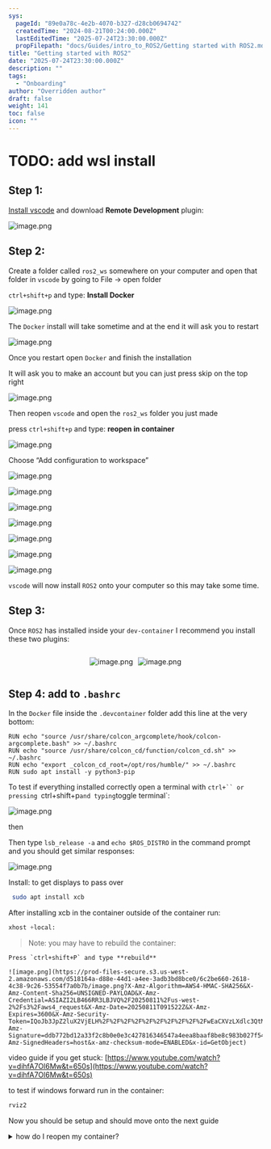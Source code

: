 ```yaml
---
sys:
  pageId: "89e0a78c-4e2b-4070-b327-d28cb0694742"
  createdTime: "2024-08-21T00:24:00.000Z"
  lastEditedTime: "2025-07-24T23:30:00.000Z"
  propFilepath: "docs/Guides/intro_to_ROS2/Getting started with ROS2.md"
title: "Getting started with ROS2"
date: "2025-07-24T23:30:00.000Z"
description: ""
tags:
  - "Onboarding"
author: "Overridden author"
draft: false
weight: 141
toc: false
icon: ""
---
```


# TODO: add wsl install

## Step 1:

[Install vscode](https://code.visualstudio.com/download) and download **Remote Development** plugin:

![image.png](https://prod-files-secure.s3.us-west-2.amazonaws.com/d518164a-d88e-44d1-a4ee-3adb3bd8bce0/efb52993-1881-4a40-b95e-6f020334f022/image.png?X-Amz-Algorithm=AWS4-HMAC-SHA256&X-Amz-Content-Sha256=UNSIGNED-PAYLOAD&X-Amz-Credential=ASIAZI2LB466RZN2IGZU%2F20250811%2Fus-west-2%2Fs3%2Faws4_request&X-Amz-Date=20250811T091518Z&X-Amz-Expires=3600&X-Amz-Security-Token=IQoJb3JpZ2luX2VjELH%2F%2F%2F%2F%2F%2F%2F%2F%2F%2FwEaCXVzLXdlc3QtMiJHMEUCIHCzO47IjlRPht0tAX7K93n1LGz5osY3engYjcu7hXtwAiEA2eNxYJw3t3bnjPXkPX9UQBF89wp4c6Dx1f7iRGPoftUqiAQI6v%2F%2F%2F%2F%2F%2F%2F%2F%2F%2FARAAGgw2Mzc0MjMxODM4MDUiDMij3kTlNzGvxz6TNSrcA798Cvv55Ly3e9xl5mVk0Tzf8CMquCJ1U%2Bk%2FAZ20d96U5208hRID0HNAMJOm3BSCU5cN5AZaCeAEZvBMJOFiSPDzXseyVcXfRr7B%2FlgR3VssGlsHCZ5SQXQ4i0fzys4K8yP96HPIY6H071trdnFN1E%2F1mpdJTMSP5tXA3AaYBZ%2Fab4sS9goKSZuD1PMRzmyD1pTcgkRQvfCTWStccTVp4YuUSMCpRgLqSbajiUDfYRed9Nkj1FYdK2fptrxxSCugZ7iEdDapKp6t0GdRmB%2BFV3BY8wy65kCJNX9CurQTq5XlOt45U4JvNnY%2BOMBxG%2ByIApU9y6Vb4cn81pM5nUecZ4JZfrpji6Q%2FSzMC%2Fgq0YyIzesie6cJD8WV%2FjFR%2BabcQ3uFlnYDgCWjwGrtObHoF4rnWrvulaAPqRehI7zKYbBAVJVZxeLlxtnsigYQuSCj8eMhLjlE8OquuLeQl2KHiI%2BJUY%2BTZGRXQyop1zf5zkDfGqRKnQ88jWKXyfsMVaGD0n4YVe%2Fbovhwm3Patj134H%2BUawf%2BfXCGJdHdAGz2y4abS1C60Ea9r8YGc4BDo6hFmtylpxUnYpmh%2B%2FGTtpGkiS3cwoUS0A3d9vGqv22mfPqApQwqCU29bPMtXkP0BMLvS5sQGOqUBarqX6nAtDpvOJJvQ37T4C996RYlulnL%2Bqpzs1rQlKTTo21b9FWs%2F2qv%2F54ee2HmBPXbIkNlxO8OJgFG%2B7suAHO%2FGpfhliHLSAMns89yEFlv1UCLZ%2F46GERi4hFyTyWm1mHQMoLc9g4QwhOVx1QLI15yIZwaW%2B93qybKIKPor2%2F8TLV5jmXfDBtOzBcZaKbOidXwtNaW4rewpBhooLzlBV9m4ysNo&X-Amz-Signature=f5e4b8540a05284b9be64aeb282fbd3b7ddbe2785fc0a80a053e31914579a3ae&X-Amz-SignedHeaders=host&x-amz-checksum-mode=ENABLED&x-id=GetObject)

## Step 2:

Create a folder called `ros2_ws` somewhere on your computer and open that folder in `vscode` by going to File → open folder 

`ctrl+shift+p` and type: **Install Docker**

![image.png](https://prod-files-secure.s3.us-west-2.amazonaws.com/d518164a-d88e-44d1-a4ee-3adb3bd8bce0/2269dc0e-1cd5-47ff-bceb-c04ad9b2eab0/image.png?X-Amz-Algorithm=AWS4-HMAC-SHA256&X-Amz-Content-Sha256=UNSIGNED-PAYLOAD&X-Amz-Credential=ASIAZI2LB466RZN2IGZU%2F20250811%2Fus-west-2%2Fs3%2Faws4_request&X-Amz-Date=20250811T091518Z&X-Amz-Expires=3600&X-Amz-Security-Token=IQoJb3JpZ2luX2VjELH%2F%2F%2F%2F%2F%2F%2F%2F%2F%2FwEaCXVzLXdlc3QtMiJHMEUCIHCzO47IjlRPht0tAX7K93n1LGz5osY3engYjcu7hXtwAiEA2eNxYJw3t3bnjPXkPX9UQBF89wp4c6Dx1f7iRGPoftUqiAQI6v%2F%2F%2F%2F%2F%2F%2F%2F%2F%2FARAAGgw2Mzc0MjMxODM4MDUiDMij3kTlNzGvxz6TNSrcA798Cvv55Ly3e9xl5mVk0Tzf8CMquCJ1U%2Bk%2FAZ20d96U5208hRID0HNAMJOm3BSCU5cN5AZaCeAEZvBMJOFiSPDzXseyVcXfRr7B%2FlgR3VssGlsHCZ5SQXQ4i0fzys4K8yP96HPIY6H071trdnFN1E%2F1mpdJTMSP5tXA3AaYBZ%2Fab4sS9goKSZuD1PMRzmyD1pTcgkRQvfCTWStccTVp4YuUSMCpRgLqSbajiUDfYRed9Nkj1FYdK2fptrxxSCugZ7iEdDapKp6t0GdRmB%2BFV3BY8wy65kCJNX9CurQTq5XlOt45U4JvNnY%2BOMBxG%2ByIApU9y6Vb4cn81pM5nUecZ4JZfrpji6Q%2FSzMC%2Fgq0YyIzesie6cJD8WV%2FjFR%2BabcQ3uFlnYDgCWjwGrtObHoF4rnWrvulaAPqRehI7zKYbBAVJVZxeLlxtnsigYQuSCj8eMhLjlE8OquuLeQl2KHiI%2BJUY%2BTZGRXQyop1zf5zkDfGqRKnQ88jWKXyfsMVaGD0n4YVe%2Fbovhwm3Patj134H%2BUawf%2BfXCGJdHdAGz2y4abS1C60Ea9r8YGc4BDo6hFmtylpxUnYpmh%2B%2FGTtpGkiS3cwoUS0A3d9vGqv22mfPqApQwqCU29bPMtXkP0BMLvS5sQGOqUBarqX6nAtDpvOJJvQ37T4C996RYlulnL%2Bqpzs1rQlKTTo21b9FWs%2F2qv%2F54ee2HmBPXbIkNlxO8OJgFG%2B7suAHO%2FGpfhliHLSAMns89yEFlv1UCLZ%2F46GERi4hFyTyWm1mHQMoLc9g4QwhOVx1QLI15yIZwaW%2B93qybKIKPor2%2F8TLV5jmXfDBtOzBcZaKbOidXwtNaW4rewpBhooLzlBV9m4ysNo&X-Amz-Signature=a1f4321ef47db3158cfc3039f1abb35a41bf302949ec2a99809603d67488584e&X-Amz-SignedHeaders=host&x-amz-checksum-mode=ENABLED&x-id=GetObject)

The `Docker` install will take sometime and at the end it will ask you to restart

![image.png](https://prod-files-secure.s3.us-west-2.amazonaws.com/d518164a-d88e-44d1-a4ee-3adb3bd8bce0/ed233f78-be33-4b1f-b89c-9c346c0e961e/image.png?X-Amz-Algorithm=AWS4-HMAC-SHA256&X-Amz-Content-Sha256=UNSIGNED-PAYLOAD&X-Amz-Credential=ASIAZI2LB466RZN2IGZU%2F20250811%2Fus-west-2%2Fs3%2Faws4_request&X-Amz-Date=20250811T091518Z&X-Amz-Expires=3600&X-Amz-Security-Token=IQoJb3JpZ2luX2VjELH%2F%2F%2F%2F%2F%2F%2F%2F%2F%2FwEaCXVzLXdlc3QtMiJHMEUCIHCzO47IjlRPht0tAX7K93n1LGz5osY3engYjcu7hXtwAiEA2eNxYJw3t3bnjPXkPX9UQBF89wp4c6Dx1f7iRGPoftUqiAQI6v%2F%2F%2F%2F%2F%2F%2F%2F%2F%2FARAAGgw2Mzc0MjMxODM4MDUiDMij3kTlNzGvxz6TNSrcA798Cvv55Ly3e9xl5mVk0Tzf8CMquCJ1U%2Bk%2FAZ20d96U5208hRID0HNAMJOm3BSCU5cN5AZaCeAEZvBMJOFiSPDzXseyVcXfRr7B%2FlgR3VssGlsHCZ5SQXQ4i0fzys4K8yP96HPIY6H071trdnFN1E%2F1mpdJTMSP5tXA3AaYBZ%2Fab4sS9goKSZuD1PMRzmyD1pTcgkRQvfCTWStccTVp4YuUSMCpRgLqSbajiUDfYRed9Nkj1FYdK2fptrxxSCugZ7iEdDapKp6t0GdRmB%2BFV3BY8wy65kCJNX9CurQTq5XlOt45U4JvNnY%2BOMBxG%2ByIApU9y6Vb4cn81pM5nUecZ4JZfrpji6Q%2FSzMC%2Fgq0YyIzesie6cJD8WV%2FjFR%2BabcQ3uFlnYDgCWjwGrtObHoF4rnWrvulaAPqRehI7zKYbBAVJVZxeLlxtnsigYQuSCj8eMhLjlE8OquuLeQl2KHiI%2BJUY%2BTZGRXQyop1zf5zkDfGqRKnQ88jWKXyfsMVaGD0n4YVe%2Fbovhwm3Patj134H%2BUawf%2BfXCGJdHdAGz2y4abS1C60Ea9r8YGc4BDo6hFmtylpxUnYpmh%2B%2FGTtpGkiS3cwoUS0A3d9vGqv22mfPqApQwqCU29bPMtXkP0BMLvS5sQGOqUBarqX6nAtDpvOJJvQ37T4C996RYlulnL%2Bqpzs1rQlKTTo21b9FWs%2F2qv%2F54ee2HmBPXbIkNlxO8OJgFG%2B7suAHO%2FGpfhliHLSAMns89yEFlv1UCLZ%2F46GERi4hFyTyWm1mHQMoLc9g4QwhOVx1QLI15yIZwaW%2B93qybKIKPor2%2F8TLV5jmXfDBtOzBcZaKbOidXwtNaW4rewpBhooLzlBV9m4ysNo&X-Amz-Signature=d6b4b69c17d3e34455c45b25e24422d12be131275dd416e7ca7123e13f20d8c6&X-Amz-SignedHeaders=host&x-amz-checksum-mode=ENABLED&x-id=GetObject)

Once you restart open `Docker` and finish the installation

It will ask you to make an account but you can just press skip on the top right

![image.png](https://prod-files-secure.s3.us-west-2.amazonaws.com/d518164a-d88e-44d1-a4ee-3adb3bd8bce0/21010ad9-1659-4fd9-9f59-9932a09b2a3d/image.png?X-Amz-Algorithm=AWS4-HMAC-SHA256&X-Amz-Content-Sha256=UNSIGNED-PAYLOAD&X-Amz-Credential=ASIAZI2LB466RZN2IGZU%2F20250811%2Fus-west-2%2Fs3%2Faws4_request&X-Amz-Date=20250811T091518Z&X-Amz-Expires=3600&X-Amz-Security-Token=IQoJb3JpZ2luX2VjELH%2F%2F%2F%2F%2F%2F%2F%2F%2F%2FwEaCXVzLXdlc3QtMiJHMEUCIHCzO47IjlRPht0tAX7K93n1LGz5osY3engYjcu7hXtwAiEA2eNxYJw3t3bnjPXkPX9UQBF89wp4c6Dx1f7iRGPoftUqiAQI6v%2F%2F%2F%2F%2F%2F%2F%2F%2F%2FARAAGgw2Mzc0MjMxODM4MDUiDMij3kTlNzGvxz6TNSrcA798Cvv55Ly3e9xl5mVk0Tzf8CMquCJ1U%2Bk%2FAZ20d96U5208hRID0HNAMJOm3BSCU5cN5AZaCeAEZvBMJOFiSPDzXseyVcXfRr7B%2FlgR3VssGlsHCZ5SQXQ4i0fzys4K8yP96HPIY6H071trdnFN1E%2F1mpdJTMSP5tXA3AaYBZ%2Fab4sS9goKSZuD1PMRzmyD1pTcgkRQvfCTWStccTVp4YuUSMCpRgLqSbajiUDfYRed9Nkj1FYdK2fptrxxSCugZ7iEdDapKp6t0GdRmB%2BFV3BY8wy65kCJNX9CurQTq5XlOt45U4JvNnY%2BOMBxG%2ByIApU9y6Vb4cn81pM5nUecZ4JZfrpji6Q%2FSzMC%2Fgq0YyIzesie6cJD8WV%2FjFR%2BabcQ3uFlnYDgCWjwGrtObHoF4rnWrvulaAPqRehI7zKYbBAVJVZxeLlxtnsigYQuSCj8eMhLjlE8OquuLeQl2KHiI%2BJUY%2BTZGRXQyop1zf5zkDfGqRKnQ88jWKXyfsMVaGD0n4YVe%2Fbovhwm3Patj134H%2BUawf%2BfXCGJdHdAGz2y4abS1C60Ea9r8YGc4BDo6hFmtylpxUnYpmh%2B%2FGTtpGkiS3cwoUS0A3d9vGqv22mfPqApQwqCU29bPMtXkP0BMLvS5sQGOqUBarqX6nAtDpvOJJvQ37T4C996RYlulnL%2Bqpzs1rQlKTTo21b9FWs%2F2qv%2F54ee2HmBPXbIkNlxO8OJgFG%2B7suAHO%2FGpfhliHLSAMns89yEFlv1UCLZ%2F46GERi4hFyTyWm1mHQMoLc9g4QwhOVx1QLI15yIZwaW%2B93qybKIKPor2%2F8TLV5jmXfDBtOzBcZaKbOidXwtNaW4rewpBhooLzlBV9m4ysNo&X-Amz-Signature=c03693206c0be67e458f1a9dd3d9a9fc77a89330caae07702b0f7dee86deba8b&X-Amz-SignedHeaders=host&x-amz-checksum-mode=ENABLED&x-id=GetObject)

Then reopen `vscode` and open the `ros2_ws` folder you just made

press `ctrl+shift+p` and type: **reopen in container**

![image.png](https://prod-files-secure.s3.us-west-2.amazonaws.com/d518164a-d88e-44d1-a4ee-3adb3bd8bce0/4e93b8c2-41ad-488c-8095-c74205196118/image.png?X-Amz-Algorithm=AWS4-HMAC-SHA256&X-Amz-Content-Sha256=UNSIGNED-PAYLOAD&X-Amz-Credential=ASIAZI2LB466RZN2IGZU%2F20250811%2Fus-west-2%2Fs3%2Faws4_request&X-Amz-Date=20250811T091518Z&X-Amz-Expires=3600&X-Amz-Security-Token=IQoJb3JpZ2luX2VjELH%2F%2F%2F%2F%2F%2F%2F%2F%2F%2FwEaCXVzLXdlc3QtMiJHMEUCIHCzO47IjlRPht0tAX7K93n1LGz5osY3engYjcu7hXtwAiEA2eNxYJw3t3bnjPXkPX9UQBF89wp4c6Dx1f7iRGPoftUqiAQI6v%2F%2F%2F%2F%2F%2F%2F%2F%2F%2FARAAGgw2Mzc0MjMxODM4MDUiDMij3kTlNzGvxz6TNSrcA798Cvv55Ly3e9xl5mVk0Tzf8CMquCJ1U%2Bk%2FAZ20d96U5208hRID0HNAMJOm3BSCU5cN5AZaCeAEZvBMJOFiSPDzXseyVcXfRr7B%2FlgR3VssGlsHCZ5SQXQ4i0fzys4K8yP96HPIY6H071trdnFN1E%2F1mpdJTMSP5tXA3AaYBZ%2Fab4sS9goKSZuD1PMRzmyD1pTcgkRQvfCTWStccTVp4YuUSMCpRgLqSbajiUDfYRed9Nkj1FYdK2fptrxxSCugZ7iEdDapKp6t0GdRmB%2BFV3BY8wy65kCJNX9CurQTq5XlOt45U4JvNnY%2BOMBxG%2ByIApU9y6Vb4cn81pM5nUecZ4JZfrpji6Q%2FSzMC%2Fgq0YyIzesie6cJD8WV%2FjFR%2BabcQ3uFlnYDgCWjwGrtObHoF4rnWrvulaAPqRehI7zKYbBAVJVZxeLlxtnsigYQuSCj8eMhLjlE8OquuLeQl2KHiI%2BJUY%2BTZGRXQyop1zf5zkDfGqRKnQ88jWKXyfsMVaGD0n4YVe%2Fbovhwm3Patj134H%2BUawf%2BfXCGJdHdAGz2y4abS1C60Ea9r8YGc4BDo6hFmtylpxUnYpmh%2B%2FGTtpGkiS3cwoUS0A3d9vGqv22mfPqApQwqCU29bPMtXkP0BMLvS5sQGOqUBarqX6nAtDpvOJJvQ37T4C996RYlulnL%2Bqpzs1rQlKTTo21b9FWs%2F2qv%2F54ee2HmBPXbIkNlxO8OJgFG%2B7suAHO%2FGpfhliHLSAMns89yEFlv1UCLZ%2F46GERi4hFyTyWm1mHQMoLc9g4QwhOVx1QLI15yIZwaW%2B93qybKIKPor2%2F8TLV5jmXfDBtOzBcZaKbOidXwtNaW4rewpBhooLzlBV9m4ysNo&X-Amz-Signature=b4412707d1b36ac4b4957c1dc720cdf07553a558994118b46f095a825a6a8e45&X-Amz-SignedHeaders=host&x-amz-checksum-mode=ENABLED&x-id=GetObject)

Choose “Add configuration to workspace”

![image.png](https://prod-files-secure.s3.us-west-2.amazonaws.com/d518164a-d88e-44d1-a4ee-3adb3bd8bce0/9560b282-5060-4989-ba37-97e7b2c22476/image.png?X-Amz-Algorithm=AWS4-HMAC-SHA256&X-Amz-Content-Sha256=UNSIGNED-PAYLOAD&X-Amz-Credential=ASIAZI2LB466RZN2IGZU%2F20250811%2Fus-west-2%2Fs3%2Faws4_request&X-Amz-Date=20250811T091518Z&X-Amz-Expires=3600&X-Amz-Security-Token=IQoJb3JpZ2luX2VjELH%2F%2F%2F%2F%2F%2F%2F%2F%2F%2FwEaCXVzLXdlc3QtMiJHMEUCIHCzO47IjlRPht0tAX7K93n1LGz5osY3engYjcu7hXtwAiEA2eNxYJw3t3bnjPXkPX9UQBF89wp4c6Dx1f7iRGPoftUqiAQI6v%2F%2F%2F%2F%2F%2F%2F%2F%2F%2FARAAGgw2Mzc0MjMxODM4MDUiDMij3kTlNzGvxz6TNSrcA798Cvv55Ly3e9xl5mVk0Tzf8CMquCJ1U%2Bk%2FAZ20d96U5208hRID0HNAMJOm3BSCU5cN5AZaCeAEZvBMJOFiSPDzXseyVcXfRr7B%2FlgR3VssGlsHCZ5SQXQ4i0fzys4K8yP96HPIY6H071trdnFN1E%2F1mpdJTMSP5tXA3AaYBZ%2Fab4sS9goKSZuD1PMRzmyD1pTcgkRQvfCTWStccTVp4YuUSMCpRgLqSbajiUDfYRed9Nkj1FYdK2fptrxxSCugZ7iEdDapKp6t0GdRmB%2BFV3BY8wy65kCJNX9CurQTq5XlOt45U4JvNnY%2BOMBxG%2ByIApU9y6Vb4cn81pM5nUecZ4JZfrpji6Q%2FSzMC%2Fgq0YyIzesie6cJD8WV%2FjFR%2BabcQ3uFlnYDgCWjwGrtObHoF4rnWrvulaAPqRehI7zKYbBAVJVZxeLlxtnsigYQuSCj8eMhLjlE8OquuLeQl2KHiI%2BJUY%2BTZGRXQyop1zf5zkDfGqRKnQ88jWKXyfsMVaGD0n4YVe%2Fbovhwm3Patj134H%2BUawf%2BfXCGJdHdAGz2y4abS1C60Ea9r8YGc4BDo6hFmtylpxUnYpmh%2B%2FGTtpGkiS3cwoUS0A3d9vGqv22mfPqApQwqCU29bPMtXkP0BMLvS5sQGOqUBarqX6nAtDpvOJJvQ37T4C996RYlulnL%2Bqpzs1rQlKTTo21b9FWs%2F2qv%2F54ee2HmBPXbIkNlxO8OJgFG%2B7suAHO%2FGpfhliHLSAMns89yEFlv1UCLZ%2F46GERi4hFyTyWm1mHQMoLc9g4QwhOVx1QLI15yIZwaW%2B93qybKIKPor2%2F8TLV5jmXfDBtOzBcZaKbOidXwtNaW4rewpBhooLzlBV9m4ysNo&X-Amz-Signature=a7dafbdfea6da3d900ff9526faee93d8d39845801231720a283dd86df04c9138&X-Amz-SignedHeaders=host&x-amz-checksum-mode=ENABLED&x-id=GetObject)

![image.png](https://prod-files-secure.s3.us-west-2.amazonaws.com/d518164a-d88e-44d1-a4ee-3adb3bd8bce0/2ee63f81-886b-48e8-a553-dc6e5eac99e4/image.png?X-Amz-Algorithm=AWS4-HMAC-SHA256&X-Amz-Content-Sha256=UNSIGNED-PAYLOAD&X-Amz-Credential=ASIAZI2LB466RZN2IGZU%2F20250811%2Fus-west-2%2Fs3%2Faws4_request&X-Amz-Date=20250811T091518Z&X-Amz-Expires=3600&X-Amz-Security-Token=IQoJb3JpZ2luX2VjELH%2F%2F%2F%2F%2F%2F%2F%2F%2F%2FwEaCXVzLXdlc3QtMiJHMEUCIHCzO47IjlRPht0tAX7K93n1LGz5osY3engYjcu7hXtwAiEA2eNxYJw3t3bnjPXkPX9UQBF89wp4c6Dx1f7iRGPoftUqiAQI6v%2F%2F%2F%2F%2F%2F%2F%2F%2F%2FARAAGgw2Mzc0MjMxODM4MDUiDMij3kTlNzGvxz6TNSrcA798Cvv55Ly3e9xl5mVk0Tzf8CMquCJ1U%2Bk%2FAZ20d96U5208hRID0HNAMJOm3BSCU5cN5AZaCeAEZvBMJOFiSPDzXseyVcXfRr7B%2FlgR3VssGlsHCZ5SQXQ4i0fzys4K8yP96HPIY6H071trdnFN1E%2F1mpdJTMSP5tXA3AaYBZ%2Fab4sS9goKSZuD1PMRzmyD1pTcgkRQvfCTWStccTVp4YuUSMCpRgLqSbajiUDfYRed9Nkj1FYdK2fptrxxSCugZ7iEdDapKp6t0GdRmB%2BFV3BY8wy65kCJNX9CurQTq5XlOt45U4JvNnY%2BOMBxG%2ByIApU9y6Vb4cn81pM5nUecZ4JZfrpji6Q%2FSzMC%2Fgq0YyIzesie6cJD8WV%2FjFR%2BabcQ3uFlnYDgCWjwGrtObHoF4rnWrvulaAPqRehI7zKYbBAVJVZxeLlxtnsigYQuSCj8eMhLjlE8OquuLeQl2KHiI%2BJUY%2BTZGRXQyop1zf5zkDfGqRKnQ88jWKXyfsMVaGD0n4YVe%2Fbovhwm3Patj134H%2BUawf%2BfXCGJdHdAGz2y4abS1C60Ea9r8YGc4BDo6hFmtylpxUnYpmh%2B%2FGTtpGkiS3cwoUS0A3d9vGqv22mfPqApQwqCU29bPMtXkP0BMLvS5sQGOqUBarqX6nAtDpvOJJvQ37T4C996RYlulnL%2Bqpzs1rQlKTTo21b9FWs%2F2qv%2F54ee2HmBPXbIkNlxO8OJgFG%2B7suAHO%2FGpfhliHLSAMns89yEFlv1UCLZ%2F46GERi4hFyTyWm1mHQMoLc9g4QwhOVx1QLI15yIZwaW%2B93qybKIKPor2%2F8TLV5jmXfDBtOzBcZaKbOidXwtNaW4rewpBhooLzlBV9m4ysNo&X-Amz-Signature=7f1025e436b1da1bbfe58bfc6913ae9c0ac6fef9ec799ff01ab1583f52396238&X-Amz-SignedHeaders=host&x-amz-checksum-mode=ENABLED&x-id=GetObject)

![image.png](https://prod-files-secure.s3.us-west-2.amazonaws.com/d518164a-d88e-44d1-a4ee-3adb3bd8bce0/e0fd626c-c8b6-4b2c-95d1-fa4c26514504/image.png?X-Amz-Algorithm=AWS4-HMAC-SHA256&X-Amz-Content-Sha256=UNSIGNED-PAYLOAD&X-Amz-Credential=ASIAZI2LB466RZN2IGZU%2F20250811%2Fus-west-2%2Fs3%2Faws4_request&X-Amz-Date=20250811T091518Z&X-Amz-Expires=3600&X-Amz-Security-Token=IQoJb3JpZ2luX2VjELH%2F%2F%2F%2F%2F%2F%2F%2F%2F%2FwEaCXVzLXdlc3QtMiJHMEUCIHCzO47IjlRPht0tAX7K93n1LGz5osY3engYjcu7hXtwAiEA2eNxYJw3t3bnjPXkPX9UQBF89wp4c6Dx1f7iRGPoftUqiAQI6v%2F%2F%2F%2F%2F%2F%2F%2F%2F%2FARAAGgw2Mzc0MjMxODM4MDUiDMij3kTlNzGvxz6TNSrcA798Cvv55Ly3e9xl5mVk0Tzf8CMquCJ1U%2Bk%2FAZ20d96U5208hRID0HNAMJOm3BSCU5cN5AZaCeAEZvBMJOFiSPDzXseyVcXfRr7B%2FlgR3VssGlsHCZ5SQXQ4i0fzys4K8yP96HPIY6H071trdnFN1E%2F1mpdJTMSP5tXA3AaYBZ%2Fab4sS9goKSZuD1PMRzmyD1pTcgkRQvfCTWStccTVp4YuUSMCpRgLqSbajiUDfYRed9Nkj1FYdK2fptrxxSCugZ7iEdDapKp6t0GdRmB%2BFV3BY8wy65kCJNX9CurQTq5XlOt45U4JvNnY%2BOMBxG%2ByIApU9y6Vb4cn81pM5nUecZ4JZfrpji6Q%2FSzMC%2Fgq0YyIzesie6cJD8WV%2FjFR%2BabcQ3uFlnYDgCWjwGrtObHoF4rnWrvulaAPqRehI7zKYbBAVJVZxeLlxtnsigYQuSCj8eMhLjlE8OquuLeQl2KHiI%2BJUY%2BTZGRXQyop1zf5zkDfGqRKnQ88jWKXyfsMVaGD0n4YVe%2Fbovhwm3Patj134H%2BUawf%2BfXCGJdHdAGz2y4abS1C60Ea9r8YGc4BDo6hFmtylpxUnYpmh%2B%2FGTtpGkiS3cwoUS0A3d9vGqv22mfPqApQwqCU29bPMtXkP0BMLvS5sQGOqUBarqX6nAtDpvOJJvQ37T4C996RYlulnL%2Bqpzs1rQlKTTo21b9FWs%2F2qv%2F54ee2HmBPXbIkNlxO8OJgFG%2B7suAHO%2FGpfhliHLSAMns89yEFlv1UCLZ%2F46GERi4hFyTyWm1mHQMoLc9g4QwhOVx1QLI15yIZwaW%2B93qybKIKPor2%2F8TLV5jmXfDBtOzBcZaKbOidXwtNaW4rewpBhooLzlBV9m4ysNo&X-Amz-Signature=7657f7cc9e0cb6f3429f344213aa5eb9ddcbe04f9526d68ae162bbf009db0f58&X-Amz-SignedHeaders=host&x-amz-checksum-mode=ENABLED&x-id=GetObject)

![image.png](https://prod-files-secure.s3.us-west-2.amazonaws.com/d518164a-d88e-44d1-a4ee-3adb3bd8bce0/a2e13f50-d2ab-4719-a4c2-7ced634bfc9d/image.png?X-Amz-Algorithm=AWS4-HMAC-SHA256&X-Amz-Content-Sha256=UNSIGNED-PAYLOAD&X-Amz-Credential=ASIAZI2LB466RZN2IGZU%2F20250811%2Fus-west-2%2Fs3%2Faws4_request&X-Amz-Date=20250811T091518Z&X-Amz-Expires=3600&X-Amz-Security-Token=IQoJb3JpZ2luX2VjELH%2F%2F%2F%2F%2F%2F%2F%2F%2F%2FwEaCXVzLXdlc3QtMiJHMEUCIHCzO47IjlRPht0tAX7K93n1LGz5osY3engYjcu7hXtwAiEA2eNxYJw3t3bnjPXkPX9UQBF89wp4c6Dx1f7iRGPoftUqiAQI6v%2F%2F%2F%2F%2F%2F%2F%2F%2F%2FARAAGgw2Mzc0MjMxODM4MDUiDMij3kTlNzGvxz6TNSrcA798Cvv55Ly3e9xl5mVk0Tzf8CMquCJ1U%2Bk%2FAZ20d96U5208hRID0HNAMJOm3BSCU5cN5AZaCeAEZvBMJOFiSPDzXseyVcXfRr7B%2FlgR3VssGlsHCZ5SQXQ4i0fzys4K8yP96HPIY6H071trdnFN1E%2F1mpdJTMSP5tXA3AaYBZ%2Fab4sS9goKSZuD1PMRzmyD1pTcgkRQvfCTWStccTVp4YuUSMCpRgLqSbajiUDfYRed9Nkj1FYdK2fptrxxSCugZ7iEdDapKp6t0GdRmB%2BFV3BY8wy65kCJNX9CurQTq5XlOt45U4JvNnY%2BOMBxG%2ByIApU9y6Vb4cn81pM5nUecZ4JZfrpji6Q%2FSzMC%2Fgq0YyIzesie6cJD8WV%2FjFR%2BabcQ3uFlnYDgCWjwGrtObHoF4rnWrvulaAPqRehI7zKYbBAVJVZxeLlxtnsigYQuSCj8eMhLjlE8OquuLeQl2KHiI%2BJUY%2BTZGRXQyop1zf5zkDfGqRKnQ88jWKXyfsMVaGD0n4YVe%2Fbovhwm3Patj134H%2BUawf%2BfXCGJdHdAGz2y4abS1C60Ea9r8YGc4BDo6hFmtylpxUnYpmh%2B%2FGTtpGkiS3cwoUS0A3d9vGqv22mfPqApQwqCU29bPMtXkP0BMLvS5sQGOqUBarqX6nAtDpvOJJvQ37T4C996RYlulnL%2Bqpzs1rQlKTTo21b9FWs%2F2qv%2F54ee2HmBPXbIkNlxO8OJgFG%2B7suAHO%2FGpfhliHLSAMns89yEFlv1UCLZ%2F46GERi4hFyTyWm1mHQMoLc9g4QwhOVx1QLI15yIZwaW%2B93qybKIKPor2%2F8TLV5jmXfDBtOzBcZaKbOidXwtNaW4rewpBhooLzlBV9m4ysNo&X-Amz-Signature=db38d520399ae73c4ff000fc2791b0f641b108e4e4488d22ff649ca2bef73a13&X-Amz-SignedHeaders=host&x-amz-checksum-mode=ENABLED&x-id=GetObject)

![image.png](https://prod-files-secure.s3.us-west-2.amazonaws.com/d518164a-d88e-44d1-a4ee-3adb3bd8bce0/6cc478ad-aaba-4bf7-9fcc-403277ab896c/image.png?X-Amz-Algorithm=AWS4-HMAC-SHA256&X-Amz-Content-Sha256=UNSIGNED-PAYLOAD&X-Amz-Credential=ASIAZI2LB466RZN2IGZU%2F20250811%2Fus-west-2%2Fs3%2Faws4_request&X-Amz-Date=20250811T091518Z&X-Amz-Expires=3600&X-Amz-Security-Token=IQoJb3JpZ2luX2VjELH%2F%2F%2F%2F%2F%2F%2F%2F%2F%2FwEaCXVzLXdlc3QtMiJHMEUCIHCzO47IjlRPht0tAX7K93n1LGz5osY3engYjcu7hXtwAiEA2eNxYJw3t3bnjPXkPX9UQBF89wp4c6Dx1f7iRGPoftUqiAQI6v%2F%2F%2F%2F%2F%2F%2F%2F%2F%2FARAAGgw2Mzc0MjMxODM4MDUiDMij3kTlNzGvxz6TNSrcA798Cvv55Ly3e9xl5mVk0Tzf8CMquCJ1U%2Bk%2FAZ20d96U5208hRID0HNAMJOm3BSCU5cN5AZaCeAEZvBMJOFiSPDzXseyVcXfRr7B%2FlgR3VssGlsHCZ5SQXQ4i0fzys4K8yP96HPIY6H071trdnFN1E%2F1mpdJTMSP5tXA3AaYBZ%2Fab4sS9goKSZuD1PMRzmyD1pTcgkRQvfCTWStccTVp4YuUSMCpRgLqSbajiUDfYRed9Nkj1FYdK2fptrxxSCugZ7iEdDapKp6t0GdRmB%2BFV3BY8wy65kCJNX9CurQTq5XlOt45U4JvNnY%2BOMBxG%2ByIApU9y6Vb4cn81pM5nUecZ4JZfrpji6Q%2FSzMC%2Fgq0YyIzesie6cJD8WV%2FjFR%2BabcQ3uFlnYDgCWjwGrtObHoF4rnWrvulaAPqRehI7zKYbBAVJVZxeLlxtnsigYQuSCj8eMhLjlE8OquuLeQl2KHiI%2BJUY%2BTZGRXQyop1zf5zkDfGqRKnQ88jWKXyfsMVaGD0n4YVe%2Fbovhwm3Patj134H%2BUawf%2BfXCGJdHdAGz2y4abS1C60Ea9r8YGc4BDo6hFmtylpxUnYpmh%2B%2FGTtpGkiS3cwoUS0A3d9vGqv22mfPqApQwqCU29bPMtXkP0BMLvS5sQGOqUBarqX6nAtDpvOJJvQ37T4C996RYlulnL%2Bqpzs1rQlKTTo21b9FWs%2F2qv%2F54ee2HmBPXbIkNlxO8OJgFG%2B7suAHO%2FGpfhliHLSAMns89yEFlv1UCLZ%2F46GERi4hFyTyWm1mHQMoLc9g4QwhOVx1QLI15yIZwaW%2B93qybKIKPor2%2F8TLV5jmXfDBtOzBcZaKbOidXwtNaW4rewpBhooLzlBV9m4ysNo&X-Amz-Signature=f67e30f65b28ddc0580b141a35be841e5e11e8340692661a9a3423fe328c0b42&X-Amz-SignedHeaders=host&x-amz-checksum-mode=ENABLED&x-id=GetObject)

![image.png](https://prod-files-secure.s3.us-west-2.amazonaws.com/d518164a-d88e-44d1-a4ee-3adb3bd8bce0/53255b28-f75e-430f-b9e3-c0ac8577e42b/image.png?X-Amz-Algorithm=AWS4-HMAC-SHA256&X-Amz-Content-Sha256=UNSIGNED-PAYLOAD&X-Amz-Credential=ASIAZI2LB466RZN2IGZU%2F20250811%2Fus-west-2%2Fs3%2Faws4_request&X-Amz-Date=20250811T091518Z&X-Amz-Expires=3600&X-Amz-Security-Token=IQoJb3JpZ2luX2VjELH%2F%2F%2F%2F%2F%2F%2F%2F%2F%2FwEaCXVzLXdlc3QtMiJHMEUCIHCzO47IjlRPht0tAX7K93n1LGz5osY3engYjcu7hXtwAiEA2eNxYJw3t3bnjPXkPX9UQBF89wp4c6Dx1f7iRGPoftUqiAQI6v%2F%2F%2F%2F%2F%2F%2F%2F%2F%2FARAAGgw2Mzc0MjMxODM4MDUiDMij3kTlNzGvxz6TNSrcA798Cvv55Ly3e9xl5mVk0Tzf8CMquCJ1U%2Bk%2FAZ20d96U5208hRID0HNAMJOm3BSCU5cN5AZaCeAEZvBMJOFiSPDzXseyVcXfRr7B%2FlgR3VssGlsHCZ5SQXQ4i0fzys4K8yP96HPIY6H071trdnFN1E%2F1mpdJTMSP5tXA3AaYBZ%2Fab4sS9goKSZuD1PMRzmyD1pTcgkRQvfCTWStccTVp4YuUSMCpRgLqSbajiUDfYRed9Nkj1FYdK2fptrxxSCugZ7iEdDapKp6t0GdRmB%2BFV3BY8wy65kCJNX9CurQTq5XlOt45U4JvNnY%2BOMBxG%2ByIApU9y6Vb4cn81pM5nUecZ4JZfrpji6Q%2FSzMC%2Fgq0YyIzesie6cJD8WV%2FjFR%2BabcQ3uFlnYDgCWjwGrtObHoF4rnWrvulaAPqRehI7zKYbBAVJVZxeLlxtnsigYQuSCj8eMhLjlE8OquuLeQl2KHiI%2BJUY%2BTZGRXQyop1zf5zkDfGqRKnQ88jWKXyfsMVaGD0n4YVe%2Fbovhwm3Patj134H%2BUawf%2BfXCGJdHdAGz2y4abS1C60Ea9r8YGc4BDo6hFmtylpxUnYpmh%2B%2FGTtpGkiS3cwoUS0A3d9vGqv22mfPqApQwqCU29bPMtXkP0BMLvS5sQGOqUBarqX6nAtDpvOJJvQ37T4C996RYlulnL%2Bqpzs1rQlKTTo21b9FWs%2F2qv%2F54ee2HmBPXbIkNlxO8OJgFG%2B7suAHO%2FGpfhliHLSAMns89yEFlv1UCLZ%2F46GERi4hFyTyWm1mHQMoLc9g4QwhOVx1QLI15yIZwaW%2B93qybKIKPor2%2F8TLV5jmXfDBtOzBcZaKbOidXwtNaW4rewpBhooLzlBV9m4ysNo&X-Amz-Signature=dff2ad2f2b796157c67eab031185df9329723b6b2d7ee9198f9cbfc91e62ae42&X-Amz-SignedHeaders=host&x-amz-checksum-mode=ENABLED&x-id=GetObject)

![image.png](https://prod-files-secure.s3.us-west-2.amazonaws.com/d518164a-d88e-44d1-a4ee-3adb3bd8bce0/7c562767-5af9-4ffb-97d1-327bcdf4ee00/image.png?X-Amz-Algorithm=AWS4-HMAC-SHA256&X-Amz-Content-Sha256=UNSIGNED-PAYLOAD&X-Amz-Credential=ASIAZI2LB466RZN2IGZU%2F20250811%2Fus-west-2%2Fs3%2Faws4_request&X-Amz-Date=20250811T091518Z&X-Amz-Expires=3600&X-Amz-Security-Token=IQoJb3JpZ2luX2VjELH%2F%2F%2F%2F%2F%2F%2F%2F%2F%2FwEaCXVzLXdlc3QtMiJHMEUCIHCzO47IjlRPht0tAX7K93n1LGz5osY3engYjcu7hXtwAiEA2eNxYJw3t3bnjPXkPX9UQBF89wp4c6Dx1f7iRGPoftUqiAQI6v%2F%2F%2F%2F%2F%2F%2F%2F%2F%2FARAAGgw2Mzc0MjMxODM4MDUiDMij3kTlNzGvxz6TNSrcA798Cvv55Ly3e9xl5mVk0Tzf8CMquCJ1U%2Bk%2FAZ20d96U5208hRID0HNAMJOm3BSCU5cN5AZaCeAEZvBMJOFiSPDzXseyVcXfRr7B%2FlgR3VssGlsHCZ5SQXQ4i0fzys4K8yP96HPIY6H071trdnFN1E%2F1mpdJTMSP5tXA3AaYBZ%2Fab4sS9goKSZuD1PMRzmyD1pTcgkRQvfCTWStccTVp4YuUSMCpRgLqSbajiUDfYRed9Nkj1FYdK2fptrxxSCugZ7iEdDapKp6t0GdRmB%2BFV3BY8wy65kCJNX9CurQTq5XlOt45U4JvNnY%2BOMBxG%2ByIApU9y6Vb4cn81pM5nUecZ4JZfrpji6Q%2FSzMC%2Fgq0YyIzesie6cJD8WV%2FjFR%2BabcQ3uFlnYDgCWjwGrtObHoF4rnWrvulaAPqRehI7zKYbBAVJVZxeLlxtnsigYQuSCj8eMhLjlE8OquuLeQl2KHiI%2BJUY%2BTZGRXQyop1zf5zkDfGqRKnQ88jWKXyfsMVaGD0n4YVe%2Fbovhwm3Patj134H%2BUawf%2BfXCGJdHdAGz2y4abS1C60Ea9r8YGc4BDo6hFmtylpxUnYpmh%2B%2FGTtpGkiS3cwoUS0A3d9vGqv22mfPqApQwqCU29bPMtXkP0BMLvS5sQGOqUBarqX6nAtDpvOJJvQ37T4C996RYlulnL%2Bqpzs1rQlKTTo21b9FWs%2F2qv%2F54ee2HmBPXbIkNlxO8OJgFG%2B7suAHO%2FGpfhliHLSAMns89yEFlv1UCLZ%2F46GERi4hFyTyWm1mHQMoLc9g4QwhOVx1QLI15yIZwaW%2B93qybKIKPor2%2F8TLV5jmXfDBtOzBcZaKbOidXwtNaW4rewpBhooLzlBV9m4ysNo&X-Amz-Signature=b4ec47597b59c768e5ff001170393e5371c1f82845871184d47eb11a6c26f7cb&X-Amz-SignedHeaders=host&x-amz-checksum-mode=ENABLED&x-id=GetObject)

`vscode` will now install `ROS2` onto your computer so this may take some time.

## Step 3:

Once `ROS2` has installed inside your `dev-container` I recommend you install these two plugins:

<div style="display: flex;flex-direction: row; column-gap:10px; max-width: 630px;justify-content: center;">
<div>

![image.png](https://prod-files-secure.s3.us-west-2.amazonaws.com/d518164a-d88e-44d1-a4ee-3adb3bd8bce0/3fc3d550-5a54-4ba1-ba6b-faa01cdb7369/image.png?X-Amz-Algorithm=AWS4-HMAC-SHA256&X-Amz-Content-Sha256=UNSIGNED-PAYLOAD&X-Amz-Credential=ASIAZI2LB4663OXZWAUS%2F20250811%2Fus-west-2%2Fs3%2Faws4_request&X-Amz-Date=20250811T091521Z&X-Amz-Expires=3600&X-Amz-Security-Token=IQoJb3JpZ2luX2VjELH%2F%2F%2F%2F%2F%2F%2F%2F%2F%2FwEaCXVzLXdlc3QtMiJGMEQCIF2qne5dPMx4Ebp999%2B%2FWIVQoy%2FiNwNBn%2BlRLP4553QmAiAYkeeOcuUoyG%2FNqWp%2FPz17PTADr8oe3Do2ovK1ZffIdSqIBAjq%2F%2F%2F%2F%2F%2F%2F%2F%2F%2F8BEAAaDDYzNzQyMzE4MzgwNSIMA%2FVLyfNLnbyu7ZDfKtwDw2mmDrJEYKSe5nNbEPVp6lJGXJMggGdKLHzUzly90dEXa7LpRS428ZtEYcdiybm4kumsc27aI3g2QEH2BSF5dyiD5bGXrFG4IUYh3DRBJ9fIu69QnHtqIf%2F4iumsvtRc85H%2BoyYztUWGkIHCDZ%2FBZcb99VwskLdZgbjrVntSSIzY%2B1akEE0PuhvAia4Eyht%2FJc1wdMbMdSnmQj9pkMmDcELDsmwNJ1CYm6Zl0wQoiFHAAFcXSpw7TI140mG3mXTc7crDRt%2BLxKrra64XaxPOa%2FVXoKpgYj5vGAbYKFtE3XzEun30yHRtrOtTRlNqzT9ZIGrMKgZIvTGhToSp%2BYIxECO9RlJUy%2FjUPx2V%2F0IbfHXm0rz3EDU5iGUSOHNx50L3zqy0cZ0KeZCSHH0IGxzmDLiDZYBaLGGud3k9794vCNK9vY5zuaMuit%2B%2BBA9behzlW6cnw6hf2AkM%2FADQe58JyYOiaFEthgZcjl70yRu60p7wTpQ2u9dpuTqxvtXrCT5Mnf7Tv%2B8Zlbm6AFkGPT%2BhHGhqSSVc5juQwp%2FM7jVeEpvuMyvEJy0JGab6ifxhKlobB3ndJGrQD4zLrslHlWHGcqqA18gDarVhI6AYg%2FlewMVoB5t3DdnvUbND9s0w8NLmxAY6pgEjBvTfCrKmHpqA35r4ZMLSYrDWnsQBWteX2oFkyGaP7CV1zxs1niCcR%2FjNzdz7nFS5irWMC1IcntGtEtO%2BJCmncb6kbHdf00v8isFrz6qH5%2BQw4s7iJXBHn%2FLh9meDVPytzT6eWGaepVVOxLI2vMH8ncAVkM2aQXE2JiFuvA1kWIIJmloxcu%2B7dZ%2BPPKNLOVMpN7DMIKEqBmwv1T%2B9nHOTs9S%2BmoVg&X-Amz-Signature=59e5a2e613d21d2e1a78d2d6cd374c85908a0ac277d0528b77e4d63bff81f986&X-Amz-SignedHeaders=host&x-amz-checksum-mode=ENABLED&x-id=GetObject)

</div>
<div>

![image.png](https://prod-files-secure.s3.us-west-2.amazonaws.com/d518164a-d88e-44d1-a4ee-3adb3bd8bce0/d994cc66-13c2-4093-a5a3-f84cf4601a82/image.png?X-Amz-Algorithm=AWS4-HMAC-SHA256&X-Amz-Content-Sha256=UNSIGNED-PAYLOAD&X-Amz-Credential=ASIAZI2LB466X2RYAAT7%2F20250811%2Fus-west-2%2Fs3%2Faws4_request&X-Amz-Date=20250811T091521Z&X-Amz-Expires=3600&X-Amz-Security-Token=IQoJb3JpZ2luX2VjELH%2F%2F%2F%2F%2F%2F%2F%2F%2F%2FwEaCXVzLXdlc3QtMiJHMEUCIQCq6HJTbhUHNf7STFr4FoU0NLga01qAqzHVEMAoeDlnCAIgTuUh%2F0x%2FGrlgg4SsEmGyqEI6zOT4ucBF2TXS8l2zQcUqiAQI6f%2F%2F%2F%2F%2F%2F%2F%2F%2F%2FARAAGgw2Mzc0MjMxODM4MDUiDHy1INeDZjpXyx25FircA0J8PMpagc4Nhtg%2BJc9ZIn9g3xYxydfj56QT4Qxqpa4GcRtb2WZc7NGwEUO65nU9pfjvyg1%2BANC2w5ZjVDKdf5AVk856O8jtMPRjKq2iTMTa9rXE3X49mooenufNmIhBloB51z3cjO9AOwQY0JBRizfsUNbhBALSrxAa4FatJDc8FZrxxmfXmlCffKNSGSsjb7hbrCnVkBft2OBgzLiHM2id3GPr%2FbY3SGG4J5wboK0BGlgHZbzNovKQ5mXkRr16HK%2BTPjTMXE0mDLPuzyvcGcd4VChHs%2FeTevjJowwbBH%2FQCuJONypX7FBx%2Fam%2FSTNgta4mpoE4rDnlZBnw33Sa%2BpqVr0V4R9BmxaYepAWka3t95hP%2B4OsrVnGNoucLGPZW0AG%2FBYLCUCBLADg47UEGF1CefTM8p0MZ%2ByktUG78FbRFGNi%2BPSOQW6Tm91cPzFu8Ojtf2in6X72JCyI4YhXR9e93uso3MiKlPtqGprknVFsAqS00wy66T7owznl46zxxEX0%2B1auQHBO3NtNUePJclLwso3HeDvc%2F8bj1DnGsCw5tNF%2BRJb6UIlH0dQymTDoq1XXS%2FS%2FuTPpkoRE%2BWMeYn3y0Dfo89BvuVI%2F1IAjJkJmenAZm7YSu97zWA9b6MOnR5sQGOqUBgte%2FC8OUm4EP2WlppopoKlssdCHsDNF5CijoGScO1RVAVQmgSHQHorPcp1rj2cp9UsqWEcdHVPrmY%2Fa%2FiTGA%2BW7Xd6RrHGXN8y32mkFw%2FfGrHNzaHSU5YTBbqACX55bI3aVw21QpoYdN7VzkEY3Jb%2F7%2F5SOJok%2BspDgEZgisEdpxXyIrz2BJ0D%2FG6cUxLlqMW0LfVa1JQ4mTgfojLP6%2F2KoBAsnL&X-Amz-Signature=62bb6b333113b7f913fec0c2da125a499c14fa2d47b3469b552a4d736b6b7ccd&X-Amz-SignedHeaders=host&x-amz-checksum-mode=ENABLED&x-id=GetObject)

</div>
</div>

## Step 4: add to `.bashrc`

In the `Docker` file inside the `.devcontainer` folder add this line at the very bottom: 

```docker
RUN echo "source /usr/share/colcon_argcomplete/hook/colcon-argcomplete.bash" >> ~/.bashrc
RUN echo "source /usr/share/colcon_cd/function/colcon_cd.sh" >> ~/.bashrc
RUN echo "export _colcon_cd_root=/opt/ros/humble/" >> ~/.bashrc
RUN sudo apt install -y python3-pip 
```

To test if everything installed correctly open a terminal with `ctrl+`` or pressing `ctrl+shift+p` and typing `toggle terminal`:

![image.png](https://prod-files-secure.s3.us-west-2.amazonaws.com/d518164a-d88e-44d1-a4ee-3adb3bd8bce0/6a4943d8-b04e-4c02-9a58-775f3384d1a5/image.png?X-Amz-Algorithm=AWS4-HMAC-SHA256&X-Amz-Content-Sha256=UNSIGNED-PAYLOAD&X-Amz-Credential=ASIAZI2LB466RZN2IGZU%2F20250811%2Fus-west-2%2Fs3%2Faws4_request&X-Amz-Date=20250811T091518Z&X-Amz-Expires=3600&X-Amz-Security-Token=IQoJb3JpZ2luX2VjELH%2F%2F%2F%2F%2F%2F%2F%2F%2F%2FwEaCXVzLXdlc3QtMiJHMEUCIHCzO47IjlRPht0tAX7K93n1LGz5osY3engYjcu7hXtwAiEA2eNxYJw3t3bnjPXkPX9UQBF89wp4c6Dx1f7iRGPoftUqiAQI6v%2F%2F%2F%2F%2F%2F%2F%2F%2F%2FARAAGgw2Mzc0MjMxODM4MDUiDMij3kTlNzGvxz6TNSrcA798Cvv55Ly3e9xl5mVk0Tzf8CMquCJ1U%2Bk%2FAZ20d96U5208hRID0HNAMJOm3BSCU5cN5AZaCeAEZvBMJOFiSPDzXseyVcXfRr7B%2FlgR3VssGlsHCZ5SQXQ4i0fzys4K8yP96HPIY6H071trdnFN1E%2F1mpdJTMSP5tXA3AaYBZ%2Fab4sS9goKSZuD1PMRzmyD1pTcgkRQvfCTWStccTVp4YuUSMCpRgLqSbajiUDfYRed9Nkj1FYdK2fptrxxSCugZ7iEdDapKp6t0GdRmB%2BFV3BY8wy65kCJNX9CurQTq5XlOt45U4JvNnY%2BOMBxG%2ByIApU9y6Vb4cn81pM5nUecZ4JZfrpji6Q%2FSzMC%2Fgq0YyIzesie6cJD8WV%2FjFR%2BabcQ3uFlnYDgCWjwGrtObHoF4rnWrvulaAPqRehI7zKYbBAVJVZxeLlxtnsigYQuSCj8eMhLjlE8OquuLeQl2KHiI%2BJUY%2BTZGRXQyop1zf5zkDfGqRKnQ88jWKXyfsMVaGD0n4YVe%2Fbovhwm3Patj134H%2BUawf%2BfXCGJdHdAGz2y4abS1C60Ea9r8YGc4BDo6hFmtylpxUnYpmh%2B%2FGTtpGkiS3cwoUS0A3d9vGqv22mfPqApQwqCU29bPMtXkP0BMLvS5sQGOqUBarqX6nAtDpvOJJvQ37T4C996RYlulnL%2Bqpzs1rQlKTTo21b9FWs%2F2qv%2F54ee2HmBPXbIkNlxO8OJgFG%2B7suAHO%2FGpfhliHLSAMns89yEFlv1UCLZ%2F46GERi4hFyTyWm1mHQMoLc9g4QwhOVx1QLI15yIZwaW%2B93qybKIKPor2%2F8TLV5jmXfDBtOzBcZaKbOidXwtNaW4rewpBhooLzlBV9m4ysNo&X-Amz-Signature=99197721a1bcb14998a842a210a5fb7d82075c64076e2ce0effc9828198772dc&X-Amz-SignedHeaders=host&x-amz-checksum-mode=ENABLED&x-id=GetObject)

then 

Then type `lsb_release -a` and `echo $ROS_DISTRO` in the command prompt and you should get similar responses:

![image.png](https://prod-files-secure.s3.us-west-2.amazonaws.com/d518164a-d88e-44d1-a4ee-3adb3bd8bce0/3e635dec-a805-4e85-8b9e-d000e5b71a4e/image.png?X-Amz-Algorithm=AWS4-HMAC-SHA256&X-Amz-Content-Sha256=UNSIGNED-PAYLOAD&X-Amz-Credential=ASIAZI2LB466RZN2IGZU%2F20250811%2Fus-west-2%2Fs3%2Faws4_request&X-Amz-Date=20250811T091518Z&X-Amz-Expires=3600&X-Amz-Security-Token=IQoJb3JpZ2luX2VjELH%2F%2F%2F%2F%2F%2F%2F%2F%2F%2FwEaCXVzLXdlc3QtMiJHMEUCIHCzO47IjlRPht0tAX7K93n1LGz5osY3engYjcu7hXtwAiEA2eNxYJw3t3bnjPXkPX9UQBF89wp4c6Dx1f7iRGPoftUqiAQI6v%2F%2F%2F%2F%2F%2F%2F%2F%2F%2FARAAGgw2Mzc0MjMxODM4MDUiDMij3kTlNzGvxz6TNSrcA798Cvv55Ly3e9xl5mVk0Tzf8CMquCJ1U%2Bk%2FAZ20d96U5208hRID0HNAMJOm3BSCU5cN5AZaCeAEZvBMJOFiSPDzXseyVcXfRr7B%2FlgR3VssGlsHCZ5SQXQ4i0fzys4K8yP96HPIY6H071trdnFN1E%2F1mpdJTMSP5tXA3AaYBZ%2Fab4sS9goKSZuD1PMRzmyD1pTcgkRQvfCTWStccTVp4YuUSMCpRgLqSbajiUDfYRed9Nkj1FYdK2fptrxxSCugZ7iEdDapKp6t0GdRmB%2BFV3BY8wy65kCJNX9CurQTq5XlOt45U4JvNnY%2BOMBxG%2ByIApU9y6Vb4cn81pM5nUecZ4JZfrpji6Q%2FSzMC%2Fgq0YyIzesie6cJD8WV%2FjFR%2BabcQ3uFlnYDgCWjwGrtObHoF4rnWrvulaAPqRehI7zKYbBAVJVZxeLlxtnsigYQuSCj8eMhLjlE8OquuLeQl2KHiI%2BJUY%2BTZGRXQyop1zf5zkDfGqRKnQ88jWKXyfsMVaGD0n4YVe%2Fbovhwm3Patj134H%2BUawf%2BfXCGJdHdAGz2y4abS1C60Ea9r8YGc4BDo6hFmtylpxUnYpmh%2B%2FGTtpGkiS3cwoUS0A3d9vGqv22mfPqApQwqCU29bPMtXkP0BMLvS5sQGOqUBarqX6nAtDpvOJJvQ37T4C996RYlulnL%2Bqpzs1rQlKTTo21b9FWs%2F2qv%2F54ee2HmBPXbIkNlxO8OJgFG%2B7suAHO%2FGpfhliHLSAMns89yEFlv1UCLZ%2F46GERi4hFyTyWm1mHQMoLc9g4QwhOVx1QLI15yIZwaW%2B93qybKIKPor2%2F8TLV5jmXfDBtOzBcZaKbOidXwtNaW4rewpBhooLzlBV9m4ysNo&X-Amz-Signature=6d13fa03c0bbb2ce326bcb0e81eb2437bfbf7eb984b922ca1dae70d68612bc13&X-Amz-SignedHeaders=host&x-amz-checksum-mode=ENABLED&x-id=GetObject)

Install:  to get displays to pass over

```bash
 sudo apt install xcb
```

After installing xcb in the container outside of the container run:

```python
xhost +local:
```

> Note: you may have to rebuild the container:

	Press `ctrl+shift+P` and type **rebuild**

	![image.png](https://prod-files-secure.s3.us-west-2.amazonaws.com/d518164a-d88e-44d1-a4ee-3adb3bd8bce0/6c2be660-2618-4c38-9c26-53554f7a0b7b/image.png?X-Amz-Algorithm=AWS4-HMAC-SHA256&X-Amz-Content-Sha256=UNSIGNED-PAYLOAD&X-Amz-Credential=ASIAZI2LB466RR3LBJVQ%2F20250811%2Fus-west-2%2Fs3%2Faws4_request&X-Amz-Date=20250811T091522Z&X-Amz-Expires=3600&X-Amz-Security-Token=IQoJb3JpZ2luX2VjELH%2F%2F%2F%2F%2F%2F%2F%2F%2F%2FwEaCXVzLXdlc3QtMiJHMEUCIQC0OI%2FDy30P36pFVCiYrzQVGPpE9KGSyR3B%2FkhxYmrGGwIgDXdSq6QHPobQcHiOSVk1TzXNa%2BhnFzly6KaknMYpo5cqiAQI6f%2F%2F%2F%2F%2F%2F%2F%2F%2F%2FARAAGgw2Mzc0MjMxODM4MDUiDBZYWPYQnrIkm9X3%2FircA5O0UaQgVMnXE%2F2CkBHSYYy2i%2Banl1g8bnSalNQBNViGCQzYOixqugX0ZZdl3aARSCF6Cgoi2IKI1BLf%2FCJk3SS405Rn8yhZFh4HqtX44zXhRELp93oMhDqwECQyxozlEA43Kze4skdyKMby5SH4zqvvZdVoww233DnaVrKCTE17h%2BtaF%2F7P4pvIoltwHTauWKC%2B8ZJyjcAJqaFBmvwl7%2BSvUSvn4Zd8icX94wkbaIz9ICAl4%2FoTZA664JPDsar2raSWWBIzwHPIIiOkFjEzXXqs8%2FSoS8QlvPv2q0BwktpGsWYauaRBOrE6AfpGOkLFSCS1Vxsvq5hgpPCF8e7e5Y1v%2BJ8a9ZWw4vt6oFnqBigRsKnLx6AwpM6z99ZlfqMgAFNiJV6HuXp1zSKjQVkYaDLpZshwhD8cKePC6gAVT99zZEJAqOZg0N5eQM9EYeOy8LkWH9kQ2raQAVzJDC3KrxNpdV7HMdC882100v77xfxZWO3ODTsm4yD9yh4yx18hzlc6lUabRNSLYW%2FjF9HpoehYJ5t8rxRuKvRr89eDSPfCdiooML6B%2FOXFUJDnYM%2FcSO8miMMADmuQvocntdsjDr7w7onGML3%2F3%2B8RbEbJ2FH4xrF75aeKhoH%2Fg7%2FEMNHR5sQGOqUBPFA2Y%2BP1bs8u6zuTun8ZKaKoIWTwwvxKhys6K0rZMo6PaRhciG0zrur7bdZPZWJPnJrzNNwkHXrdqRQJkasQW%2Fc%2FBixLUIK7nCp7izueeksVdEgpukC3jVS8G%2FAQU4rWmo75NQex6Px87zg3okyoQdmp3NN32g3claJmgnbWmm158%2FWaYyi8o2jx8Ed%2BOCe5AXaTFJvWVaZR45CGlaD2qAZ8gfOG&X-Amz-Signature=ddb772bd12a33f2c8b0e0e3c427816346547a4eea8baaf8be8c983b027f54eff&X-Amz-SignedHeaders=host&x-amz-checksum-mode=ENABLED&x-id=GetObject)

video guide if you get stuck: [https://www.youtube.com/watch?v=dihfA7Ol6Mw&t=650s](https://www.youtube.com/watch?v=dihfA7Ol6Mw&t=650s)

to test if windows forward run in the container:

```bash
rviz2
```

Now you should be setup and should move onto the next guide 

<details>
      <summary>how do I reopen my container?</summary>
      TODO:
  </details>
